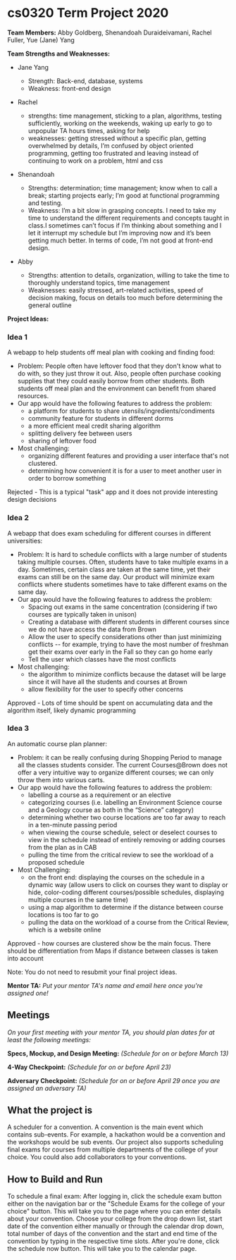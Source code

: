 # cs0320 Term Project 2020

**Team Members:** Abby Goldberg, Shenandoah Duraideivamani, Rachel Fuller, Yue (Jane) Yang

**Team Strengths and Weaknesses:**

- Jane Yang
  - Strength: Back-end, database, systems
  - Weakness: front-end design

- Rachel
  - strengths: time management, sticking to a plan, algorithms, testing sufficiently, working on the weekends, waking up early to go to unpopular TA hours times, asking for help
  - weaknesses: getting stressed without a specific plan, getting overwhelmed by details, I’m confused by object oriented programming, getting too frustrated and leaving instead of continuing to work on a problem, html and css

- Shenandoah
  - Strengths: determination; time management; know when to call a break; starting projects early; I’m good at functional programming and testing.
  - Weakness: I’m a bit slow in grasping concepts. I need to take my time to understand the different requirements and concepts taught in class.I sometimes can’t focus if I’m thinking about something and I let it interrupt my schedule but I’m improving now and it’s been getting much better. In terms of code, I’m not good at front-end design.

- Abby
  - Strengths: attention to details, organization, willing to take the time to thoroughly understand topics, time management
  - Weaknesses: easily stressed, art-related activities, speed of decision making, focus on details too much before determining the general outline

**Project Ideas:**

### Idea 1

A webapp to help students off meal plan with cooking and finding food:

- Problem: People often have leftover food that they don't know what to do with, so they just throw it out.  Also, people often purchase cooking supplies that they could easily borrow from other students.  Both students off meal plan and the environment can benefit from shared resources.
- Our app would have the following features to address the problem:
  - a platform for students to share utensils/ingredients/condiments
  - community feature for students in different dorms
  - a more efficient meal credit sharing algorithm
  - splitting delivery fee between users
  - sharing of leftover food
- Most challenging:
  - organizing different features and providing a user interface that's not clustered.
  - determining how convenient it is for a user to meet another user in order to borrow something
  
Rejected - This is a typical "task" app and it does not provide interesting design decisions

### Idea 2

A webapp that does exam scheduling for different courses in different universities:

- Problem: It is hard to schedule conflicts with a large number of students taking multiple courses. Often, students have to take multiple exams in a day.  Sometimes, certain class are taken at the same time, yet their exams can still be on the same day.  Our product will minimize exam conflicts where students sometimes have to take different exams on the same day. 
- Our app would have the following features to address the problem:
  - Spacing out exams in the same concentration (considering if two courses are typically taken in unison)
  - Creating a database with different students in different courses since we do not have access the data from Brown
  - Allow the user to specify considerations other than just minimizing conflicts -- for example, trying to have the most number of freshman get their exams over early in the Fall so they can go home early
  - Tell the user which classes have the most conflicts 
- Most challenging:
  - the algorithm to minimize conflicts because the dataset will be large since it will have all the students and courses at Brown
  - allow flexibility for the user to specify other concerns 
  
Approved - Lots of time should be spent on accumulating data and the algorithm itself, likely dynamic programming

### Idea 3

An automatic course plan planner:

- Problem: it can be really confusing during Shopping Period to manage all the classes students consider. The current Courses@Brown does not offer a very intuitive way to organize different courses; we can only throw them into various carts. 
- Our app would have the following features to address the problem:
  - labelling a course as a requirement or an elective
  - categorizing courses (i.e. labelling an Environment Science course and a Geology course as both in the “Science” category)
  - determining whether two course locations are too far away to reach in a ten-minute passing period
  - when viewing the course schedule, select or deselect courses to view in the schedule instead of entirely removing or adding courses from the plan as in CAB
  - pulling the time from the critical review to see the workload of a proposed schedule
- Most Challenging:
  - on the front end: displaying the courses on the schedule in a dynamic way (allow users to click on courses they want to display or hide, color-coding different courses/possible schedules, displaying multiple courses in the same time)
  - using a map algorithm to determine if the distance between course locations is too far to go 
  - pulling the data on the workload of a course from the Critical Review, which is a website online
  
Approved - how courses are clustered show be the main focus. There should be differentiation from Maps if distance between classes is taken into account 

Note: You do not need to resubmit your final project ideas.

**Mentor TA:** _Put your mentor TA's name and email here once you're assigned one!_

## Meetings

_On your first meeting with your mentor TA, you should plan dates for at least the following meetings:_

**Specs, Mockup, and Design Meeting:** _(Schedule for on or before March 13)_

**4-Way Checkpoint:** _(Schedule for on or before April 23)_

**Adversary Checkpoint:** _(Schedule for on or before April 29 once you are assigned an adversary TA)_

## What the project is

A scheduler for a convention. A convention is the main event which contains sub-events. For example, a hackathon would be a convention and the workshops would be sub events. Our project also supports scheduling final exams for courses from multiple departments of the college of your choice. You could also add collaborators to your conventions.

## How to Build and Run

<link to URL>
To schedule a final exam: After logging in, click the schedule exam button either on the navigation bar or the "Schedule Exams for the college of your choice" button. This will take you to the page where you can enter details about your convention. Choose your college from the drop down list, start date of the convention either manually or through the calendar drop down, total number of days of the convention and the start and end time of the convention by typing in the respective time slots. After you're done, click the schedule now button. This will take you to the calendar page.

